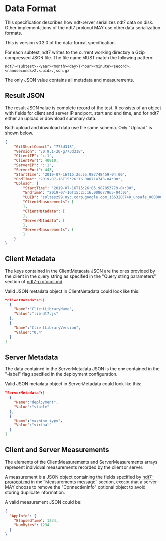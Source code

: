 # Data Format

This specification describes how ndt-server serializes ndt7 data
on disk. Other implementations of the ndt7 protocol MAY use other
data serialization formats.

This is version v0.3.0 of the data-format specification.

For each subtest, ndt7 writes to the current working directory a Gzip
compressed JSON file. The file name MUST match the following pattern:

```
ndt7-<subtest>-<year><month><day>T<hour><minute><second>.<nanoseconds>Z.<uuid>.json.gz
```

The only JSON value contains all metadata and measurements.

## Result JSON

The result JSON value is complete record of the test. It consists of an
object with fields for client and server IP and port, start and end time, and
for ndt7 either an upload or download summary data.

Both upload and download data use the same schema. Only "Upload" is shown below.

```JSON
{
    "GitShortCommit": "773d318",
    "Version": "v0.9.1-20-g773d318",
    "ClientIP": "::1",
    "ClientPort": 40910,
    "ServerIP": "::1",
    "ServerPort": 443,
    "StartTime": "2019-07-16T15:26:05.987748459-04:00",
    "EndTime": "2019-07-16T15:26:16.008714743-04:00",
    "Upload": {
        "StartTime": "2019-07-16T15:26:05.987853779-04:00",
        "EndTime": "2019-07-16T15:26:16.008677965-04:00",
        "UUID": "soltesz99.nyc.corp.google.com_1563200740_unsafe_00000000000157C6",
        "ClientMeasurements": [
        ],
        "ClientMetadata": [
        ],
        "ServerMetadata": [
        ],
        "ServerMeasurements": [
        ]
    }
}
```

## Client Metadata

The keys contained in the ClientMetadata JSON are the ones provided by the client
in the query string as specified in the "Query string parameters" section of
[ndt7-protocol.md](ndt7-protocol.md).

Valid JSON metadata object in ClientMetadata could look like this:

```JSON
"ClientMetadata":[
  {
    "Name":"ClientLibraryName",
    "Value":"libndt7.js"
  },
  {
    "Name":"ClientLibraryVersion",
    "Value":"0.4"
  }
]
```

## Server Metadata

The data contained in the ServerMetadata JSON is the one contained
in the "-label" flag specified in the deployment configuration.

Valid JSON metadata object in ServerMetadata could look like this:

```JSON
"ServerMetadata":[
  {
    "Name":"deployment",
    "Value":"stable"
  },
  {
    "Name":"machine-type",
    "Value":"virtual"
  }
]
```

## Client and Server Measurements

The elements of the ClientMeasurements and ServerMeasurements arrays
represent individual measurements recorded by the client or server.

A measurement is a JSON object containing the fields specified by
[ndt7-protocol.md](ndt7-protocol.md) in the "Measurements message" section,
except that a server MAY choose to remove the "ConnectionInfo" optional
object to avoid storing duplicate information.

A valid measurement JSON could be:

```JSON
{
  "AppInfo": {
    "ElapsedTime": 1234,
    "NumBytes": 1234
  }
}
```
